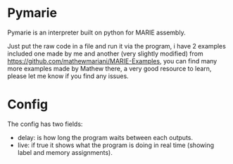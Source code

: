 # Pymarie
Pymarie is an interpreter built on python for MARIE assembly.

Just put the raw code in a file and run it via the program, i have 2 examples included one made by me and another (very slightly modified) from https://github.com/mathewmariani/MARIE-Examples, you can find many more examples made by Mathew there, a very good resource to learn, please let me know if you find any issues.

# Config
The config has two fields:

 - delay: is how long the program waits between each outputs.
 - live: if true it shows what the program is doing in real time (showing label and memory assignments).
